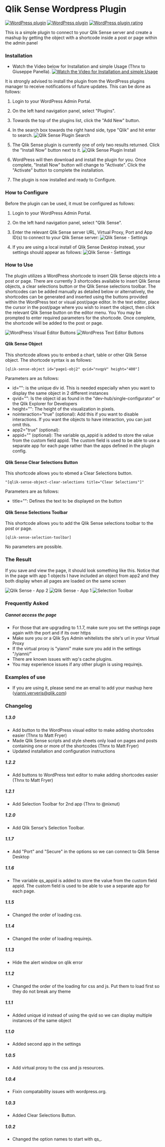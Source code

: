 # Qlik Sense Wordpress Plugin
[![WordPress plugin](https://img.shields.io/wordpress/plugin/v/qlik-sense.svg)](https://wordpress.org/plugins/qlik-sense/)
[![WordPress plugin](https://img.shields.io/wordpress/plugin/dt/qlik-sense.svg)](https://wordpress.org/plugins/qlik-sense/)
[![WordPress plugin rating](https://img.shields.io/wordpress/plugin/r/qlik-sense.svg)](https://wordpress.org/plugins/qlik-sense/)

This is a simple plugin to connect to your Qlik Sense server and create a mashup by getting the object with a shortcode inside a post or page within the admin panel


### Installation ###

- Watch the Video below for Installation and simple Usage (Thnx to Giuseppe Panella).
[![Watch the Video for Installation and simple Usage](https://img.youtube.com/vi/dSZh5IJcp2g/0.jpg)](https://www.youtube.com/watch?v=dSZh5IJcp2g)

It is strongly advised to install the plugin from the WordPress plugins manager to receive notifications of future updates. This can be done as follows:

1. Login to your WordPress Admin Portal.

2. On the left hand navigation panel, select "Plugins". 

3. Towards the top of the plugins list, click the "Add New" button. 

4. In the search box towards the right hand side, type "Qlik" and hit enter to search.
![Qlik Sense Plugin Search](/assets/Plugin-search.png?raw=true "Qlik Sense Plugin Search")

5. The Qlik Sense plugin is currently one of only two results returned. Click the "Install Now" button next to it.
![Qlik Sense Plugin Install](/assets/Plugin-install.png?raw=true "Qlik Sense Plugin Install")

6. WordPress will then download and install the plugin for you. Once complete, "Install Now" button will change to "Activate". Click the "Activate" button to complete the installation.

7. The plugin is now installed and ready to Configure.

### How to Configure ###

Before the plugin can be used, it must be configured as follows:

1. Login to your WordPress Admin Portal.

2. On the left hand navigation panel, select "Qlik Sense". 

3. Enter the relevant Qlik Sense server URL, Virtual Proxy, Port and App ID(s) to connect to your Qlik Sense server:
![Qlik Sense - Settings](/assets/Settings-server.png?raw=true "Qlik Sense - Settings")


4. If you are using a local install of Qlik Sense Desktop instead, your settings should appear as follows:
![Qlik Sense - Settings](/assets/Settings-local.png?raw=true "Qlik Sense - Settings")


### How to Use ###

The plugin utilizes a WordPress shortcode to insert Qlik Sense objects into a post or page. There are currently 3 shortcodes available to insert Qlik Sense objects, a clear selections button or the Qlik Sense selections toolbar. The shortcodes can be added manually as detailed below or alternatively, the shortcodes can be generated and inserted using the buttons provided within the WordPress text or visual post/page editor. In the text editor, place the cursor in the post/page where you wish to insert the object, then click the relevant Qlik Sense button on the editor menu. You You may be prompted to enter required parameters for the shortcode. Once complete, the shortcode will be added to the post or page.

![WordPress Visual Editor Buttons](/assets/Plugin-buttons-visual.png?raw=true "WordPress Visual Editor Buttons")
![WordPress Text Editor Buttons](/assets/Plugin-buttons-text.png?raw=true "WordPress Text Editor Buttons")

#### Qlik Sense Object ###

This shortcode allows you to embed a chart, table or other Qlik Sense object. The shortcode syntax is as follows:
```
[qlik-sense-object id="page1-obj2" qvid="nvqpV" height="400"]
```
Parameters are as follows:
* id="": is the unique div id. This is needed especially when you want to display the same object in 2 different instances
* qvid="": Is the object id as found in the "dev-hub/single-configurator" or the Qlik Explorer for Developers
* height="": The height of the visualization in pixels.
* nointeraction="true" (optional): Add this if you want to disable interactions. If you want the objects to have interaction, you can just omit this.
* app2="true" (optional): 
* appid="" (optional): The variable qs_appid is added to store the value from the custom field appid. The custom field is used to be able to use a separate app for each page rather than the apps defined in the plugin config.
 
#### Qlik Sense Clear Selections Button ####

This shortcode allows you to ebmed a Clear Selections button.
```
"[qlik-sense-object-clear-selections title="Clear Selections"]"
```
Parameters are as follows:
* title="": Defines the text to be displayed on the button

#### Qlik Sense Selections Toolbar ####

This shortcode allows you to add the Qlik Sense selections toolbar to the post or page.
```
[qlik-sense-selection-toolbar]
```
No parameters are possible.

### The Result ###

If you save and view the page, it should look something like this. Notice that in the page with app 1 objects I have included an object from app2 and they both display when all pages are loaded on the same screen

![Qlik Sense - App 2](/assets/Helloworld.png?raw=true "Qlik Sense - App 2")
![Qlik Sense - App 1](/assets/Helloworld2.png?raw=true "Qlik Sense - App 1")
![Selection Toolbar](/assets/selection-toolbar.png?raw=true "Selection Toolbar")

### Frequently Asked ###

##### Cannot access the page

- For those that are upgrading to 1.1.7, make sure you set the settings page again with the port and if its over https
- Make sure you or a Qlik Sys Admin whitelists the site's url in your Virtual Proxy
- If the virtual proxy is "yianni" make sure you add in the settings "/yianni/"
- There are known issues with wp's cache plugins.
- You may experience issues if any other plugin is using requirejs.

### Examples of use ###
* If you are using it, please send me an email to add your mashup here (yianni.ververis@qlik.com)

### Changelog ###

##### 1.3.0 #####
* Add button to the WordPress visual editor to make adding shortcodes easier (Thnx to Matt Fryer)
* Made Qlik Sense scripts and style sheets only load on pages and posts containing one or more of the shortcodes (Thnx to Matt Fryer)
* Updated installation and configuration instructions

##### 1.2.2 #####
* Add buttons to WordPress text editor to make adding shortcodes easier (Thnx to Matt Fryer)

##### 1.2.1 #####
* Add Selection Toolbar for 2nd app (Thnx to @nixnut)

##### 1.2.0 #####
* Add Qlik Sense's Selection Toolbar.

##### 1.1.7 #####
* Add "Port" and "Secure" in the options so we can connect to Qlik Sense Desktop

##### 1.1.6 #####
* The variable qs_appid is added to store the value from the custom field appid. The custom field is used to be able to use a separate app for each page.

##### 1.1.5 #####
* Changed the order of loading css.

##### 1.1.4 #####
* Changed the order of loading requirejs.

##### 1.1.3 #####
* Hide the alert window on qlik error

##### 1.1.2 #####
* Changed the order of the loading for css and js. Put them to load first so they do not break any theme

##### 1.1.1 #####
* Added unique id instead of using the qvid so we can display multiple instances of the same object

##### 1.1.0 #####
* Added second app in the settings

##### 1.0.5 #####
* Add virtual proxy to the css and js resources.

##### 1.0.4 #####
* Fixin compatability issues with wordpress.org.

##### 1.0.3 #####
* Added Clear Selections Button.

##### 1.0.2 #####
* Changed the option names to start with qs_.
